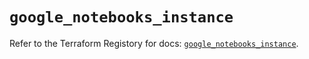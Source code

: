 # `google_notebooks_instance`

Refer to the Terraform Registory for docs: [`google_notebooks_instance`](https://registry.terraform.io/providers/hashicorp/google-beta/4.82.0/docs/resources/google_notebooks_instance).
